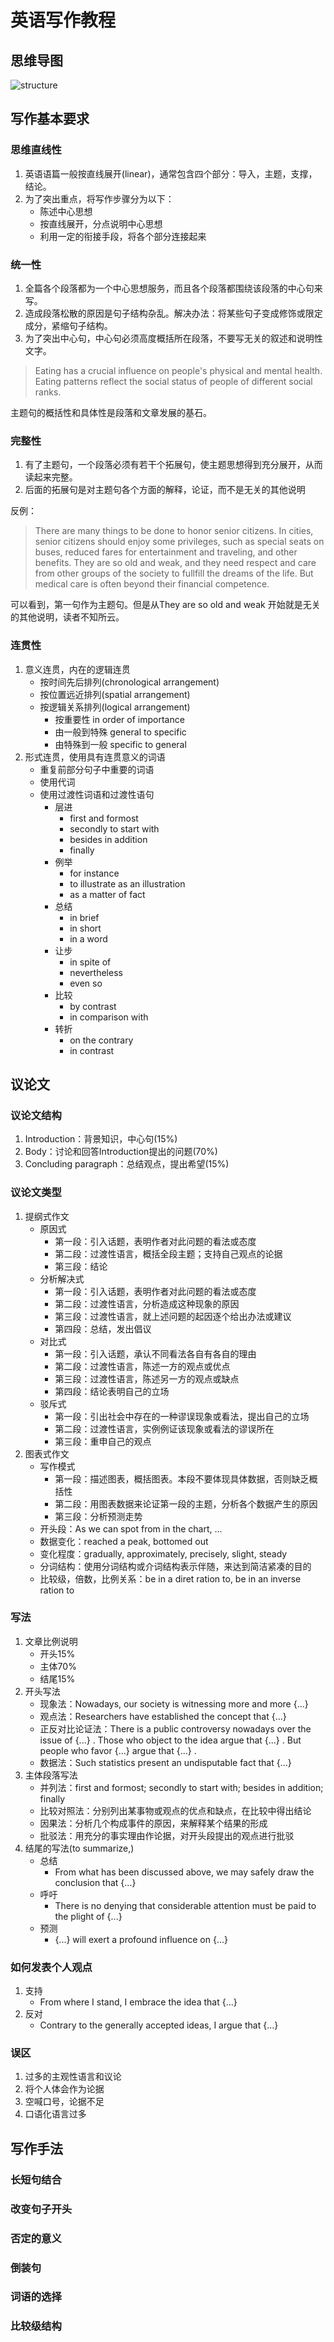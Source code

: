# 英语写作教程
## 思维导图

![structure](img/structure.png) 

## 写作基本要求
### 思维直线性
1. 英语语篇一般按直线展开(linear)，通常包含四个部分：导入，主题，支撑，结论。
2. 为了突出重点，将写作步骤分为以下：
    - 陈述中心思想
    - 按直线展开，分点说明中心思想
    - 利用一定的衔接手段，将各个部分连接起来

### 统一性
1. 全篇各个段落都为一个中心思想服务，而且各个段落都围绕该段落的中心句来写。
2. 造成段落松散的原因是句子结构杂乱。解决办法：将某些句子变成修饰或限定成分，紧缩句子结构。
3. 为了突出中心句，中心句必须高度概括所在段落，不要写无关的叙述和说明性文字。

>Eating has a crucial influence on people's physical and mental health.  
>Eating patterns reflect the social status of people of different social ranks.

主题句的概括性和具体性是段落和文章发展的基石。


### 完整性
1. 有了主题句，一个段落必须有若干个拓展句，使主题思想得到充分展开，从而读起来完整。
2. 后面的拓展句是对主题句各个方面的解释，论证，而不是无关的其他说明

反例：
> There are many things to be done to honor senior citizens. In cities, senior citizens should enjoy some privileges, such as special seats on buses, reduced fares for entertainment and traveling, and other benefits. They are so old and weak, and they need respect and care from other groups of the society to fullfill the dreams of the life. But medical care is often beyond their financial competence.

可以看到，第一句作为主题句。但是从They are so old and weak 开始就是无关的其他说明，读者不知所云。

### 连贯性
1. 意义连贯，内在的逻辑连贯
    - 按时间先后排列(chronological arrangement)
    - 按位置远近排列(spatial arrangement)
    - 按逻辑关系排列(logical arrangement)
        - 按重要性 in order of importance
        - 由一般到特殊 general to specific
        - 由特殊到一般 specific to general
2. 形式连贯，使用具有连贯意义的词语
    - 重复前部分句子中重要的词语
    - 使用代词
    - 使用过渡性词语和过渡性语句
        - 层进
            - first and formost
            - secondly to start with
            - besides in addition
            - finally
        - 例举
            - for instance
            - to illustrate as an illustration
            - as a matter of fact
        - 总结
            - in brief
            - in short
            - in a word
        - 让步
            - in spite of 
            - nevertheless
            - even so
        - 比较
            - by contrast
            - in comparison with
        - 转折
            - on the contrary
            - in contrast


## 议论文
### 议论文结构
1. Introduction：背景知识，中心句(15%)
2. Body：讨论和回答Introduction提出的问题(70%)
3. Concluding paragraph：总结观点，提出希望(15%)
### 议论文类型
1. 提纲式作文
    - 原因式
        - 第一段：引入话题，表明作者对此问题的看法或态度
        - 第二段：过渡性语言，概括全段主题；支持自己观点的论据
        - 第三段：结论
    - 分析解决式
        - 第一段：引入话题，表明作者对此问题的看法或态度
        - 第二段：过渡性语言，分析造成这种现象的原因
        - 第三段：过渡性语言，就上述问题的起因逐个给出办法或建议
        - 第四段：总结，发出倡议
    - 对比式
        - 第一段：引入话题，承认不同看法各自有各自的理由
        - 第二段：过渡性语言，陈述一方的观点或优点
        - 第三段：过渡性语言，陈述另一方的观点或缺点
        - 第四段：结论表明自己的立场
    - 驳斥式
        - 第一段：引出社会中存在的一种谬误现象或看法，提出自己的立场
        - 第二段：过渡性语言，实例例证该现象或看法的谬误所在
        - 第三段：重申自己的观点
2. 图表式作文
    - 写作模式
        - 第一段：描述图表，概括图表。本段不要体现具体数据，否则缺乏概括性
        - 第二段：用图表数据来论证第一段的主题，分析各个数据产生的原因
        - 第三段：分析预测走势
    - 开头段：As we can spot from in the chart, ...
    - 数据变化：reached a peak, bottomed out 
    - 变化程度：gradually, approximately, precisely, slight, steady
    - 分词结构：使用分词结构或介词结构表示伴随，来达到简洁紧凑的目的
    - 比较级，倍数，比例关系：be in a diret ration to, be in an inverse ration to 
### 写法
1. 文章比例说明
    - 开头15%
    - 主体70%
    - 结尾15%
2. 开头写法
    - 现象法：Nowadays, our society is witnessing more and more {...}
    - 观点法：Researchers have established the concept that {...}
    - 正反对比论证法：There is a public controversy nowadays over the issue of {...} . Those who object to the idea argue that {...} . But people who favor {...} argue that {...} .
    - 数据法：Such statistics present an undisputable fact that {...}
3. 主体段落写法
    - 并列法：first and formost; secondly to start with; besides in addition; finally
    - 比较对照法：分别列出某事物或观点的优点和缺点，在比较中得出结论
    - 因果法：分析几个构成事件的原因，来解释某个结果的形成
    - 批驳法：用充分的事实理由作论据，对开头段提出的观点进行批驳
4. 结尾的写法(to summarize,)
    - 总结
        - From what has been discussed above, we may safely draw the conclusion that {...}
    - 呼吁
        - There is no denying that considerable attention must be paid to the plight of {...}
    - 预测
        - {...} will exert a profound influence on {...}
### 如何发表个人观点
1. 支持
    - From where I stand, I embrace the idea that {...}
2. 反对
    - Contrary to the generally accepted ideas, I argue that {...}
### 误区
1. 过多的主观性语言和议论
2. 将个人体会作为论据
3. 空喊口号，论据不足
4. 口语化语言过多


## 写作手法
### 长短句结合
### 改变句子开头
### 否定的意义
### 倒装句
### 词语的选择
### 比较级结构
